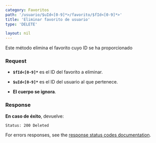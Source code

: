 ```yaml
---
category: Favoritos
path: '/usuario/$uId<[0-9]*>/favorito/$fId<[0-9]*>'
title: 'Eliminar favorito de usuario'
type: 'DELETE'

layout: nil
---
```


Este método elimina el favorito cuyo ID se ha proporcionado

### Request

* **`$fId<[0-9]*`** es el ID del favorito a eliminar.


* **`$uId<[0-9]*`** es el ID del usuario al que pertenece.

* **El cuerpo se ignora**.

### Response

**En caso de éxito**, devuelve:

```Status: 200 Deleted```

For errors responses, see the [response status codes documentation](#response-status-codes).